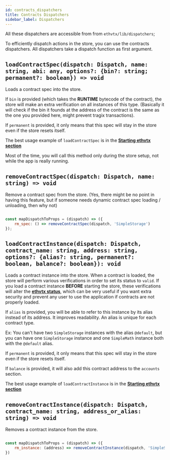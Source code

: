 ```yaml
---
id: contracts_dispatchers
title: Contracts Dispatchers
sidebar_label: Dispatchers
---
```


All these dispatchers are accessible from from `ethvtx/lib/dispatchers`;

To efficiently dispatch actions in the store, you can use the contracts dispatchers.
All dispatchers take a dispatch function as first argument.

## `loadContractSpec(dispatch: Dispatch, name: string, abi: any, options?: {bin?: string; permanent?: boolean}) => void`

Loads a contract spec into the store.

If `bin` is provided (which takes the **RUNTIME** bytecode of the contract), the store will make an extra verification on all instances of this type. (Basically it will check if the bin it founds at the address of the contract is the same as the one you provided here, might prevent tragix transactions).

If `permanent` is provided, it only means that this spec will stay in the store even if the store resets itself.

The best usage example of `loadContractSpec` is in the [**Starting ethvtx section**](/ethvtx/docs/starting_ethvtx#manual)

Most of the time, you will call this method only during the store setup, not while the app is really running.

## `removeContractSpec(dispatch: Dispatch, name: string) => void`

Remove a contract spec from the store. (Yes, there might be no point in having this feature, but if someone needs dynamic contract spec loading / unloading, then why not)

```jsx

const mapDispatchToProps = (dispatch) => ({
    rm_spec: () => removeContractSpec(dispatch, 'SimpleStorage')
});

```

## `loadContractInstance(dispatch: Dispatch, contract_name: string, address: string, options?: {alias?: string, permanent?: boolean, balance?: boolean}): void`

Loads a contract instance into the store.
When a contract is loaded, the store will perform various verifications in order to set its status to `valid`. If you load a contract instance **BEFORE** starting the store, these verifications will alter the [**ethvtx status**](/ethvtx/docs/ethvtx_status), which can be very useful if you want extra security and prevent any user to use the application if contracts are not properly loaded.

If `alias` is provided, you will be able to refer to this instance by its alias instead of its address. It improves readability. An alias is unique for each contract type. 

Ex: You can't have two `SimpleStorage` instances with the alias `@default`, but you can have one `SimpleStorage` instance and one `SimpleMath` instance both with the `@default` alias.

If `permanent` is provided, it only means that this spec will stay in the store even if the store resets itself.

If `balance` is provided, it will also add this contract address to the `accounts` section.

The best usage example of `loadContractInstance` is in the [**Starting ethvtx section**](/ethvtx/docs/starting_ethvtx#manual)

## `removeContractInstance(dispatch: Dispatch, contract_name: string, address_or_alias: string) => void`

Removes a contract instance from the store.

```jsx

const mapDispatchToProps = (dispatch) => ({
    rm_instance: (address) => removeContractInstance(dispatch, 'SimpleStorage', address)
})

```

